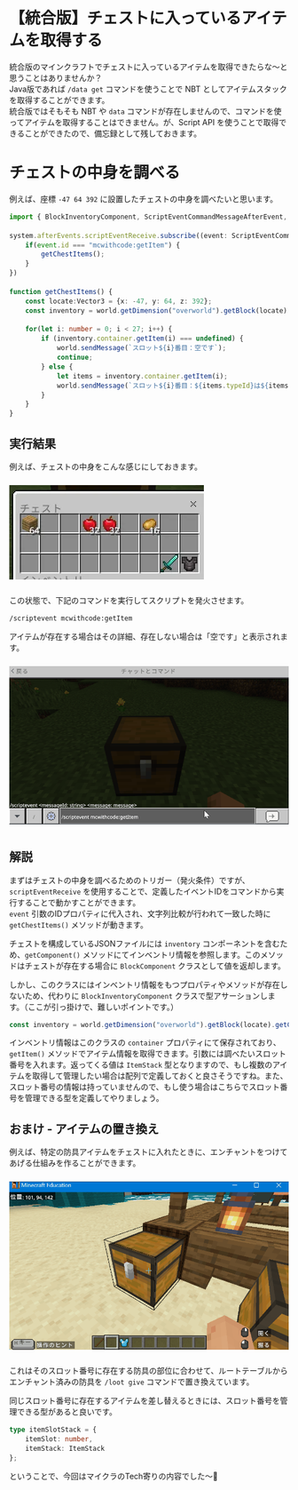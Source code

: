 # 【統合版】チェストに入っているアイテムを取得する
統合版のマインクラフトでチェストに入っているアイテムを取得できたらな～と思うことはありませんか？</br>
Java版であれば `/data get` コマンドを使うことで NBT としてアイテムスタックを取得することができます。</br>
統合版ではそもそも NBT や `data` コマンドが存在しませんので、コマンドを使ってアイテムを取得することはできません。が、Script API を使うことで取得できることができたので、備忘録として残しておきます。

# チェストの中身を調べる
例えば、座標 `-47 64 392` に設置したチェストの中身を調べたいと思います。

```ts
import { BlockInventoryComponent, ScriptEventCommandMessageAfterEvent, system, Vector3, world } from "@minecraft/server";

system.afterEvents.scriptEventReceive.subscribe((event: ScriptEventCommandMessageAfterEvent) => {
    if(event.id === "mcwithcode:getItem") {
        getChestItems();
    }
})

function getChestItems() {
    const locate:Vector3 = {x: -47, y: 64, z: 392};
    const inventory = world.getDimension("overworld").getBlock(locate).getComponent("inventory") as BlockInventoryComponent;
    
    for(let i: number = 0; i < 27; i++) {
        if (inventory.container.getItem(i) === undefined) {
            world.sendMessage(`スロット${i}番目：空です`);
            continue;
        } else {
            let items = inventory.container.getItem(i);
            world.sendMessage(`スロット${i}番目：${items.typeId}は${items.amount}個あります`);
        }
    }
}
```

## 実行結果
例えば、チェストの中身をこんな感じにしておきます。

<img src="https://raw.githubusercontent.com/mcwithcode/mcwithcode-blog/refs/heads/main/other/20250207/media/01.webp" vspace="10">

この状態で、下記のコマンドを実行してスクリプトを発火させます。

```txt
/scriptevent mcwithcode:getItem
```

アイテムが存在する場合はその詳細、存在しない場合は「空です」と表示されます。

<img src="https://raw.githubusercontent.com/mcwithcode/mcwithcode-blog/refs/heads/main/other/20250207/media/result.gif" vspace="10">

## 解説
まずはチェストの中身を調べるためのトリガー（発火条件）ですが、`scriptEventReceive` を使用することで、定義したイベントIDをコマンドから実行することで動かすことができます。</br>
`event` 引数のIDプロパティに代入され、文字列比較が行われて一致した時に `getChestItems()` メソッドが動きます。</br>

チェストを構成しているJSONファイルには `inventory` コンポーネントを含むため、`getComponent()` メソッドにてインベントリ情報を参照します。このメソッドはチェストが存在する場合に `BlockComponent` クラスとして値を返却します。</br>

しかし、このクラスにはインベントリ情報をもつプロパティやメソッドが存在しないため、代わりに `BlockInventoryComponent` クラスで型アサーションします。（ここが引っ掛けで、難しいポイントです。）</br>

```ts
const inventory = world.getDimension("overworld").getBlock(locate).getComponent("inventory") as BlockInventoryComponent;
```

インベントリ情報はこのクラスの `container` プロパティにて保存されており、`getItem()` メソッドでアイテム情報を取得できます。引数には調べたいスロット番号を入れます。返ってくる値は `ItemStack` 型となりますので、もし複数のアイテムを取得して管理したい場合は配列で定義しておくと良さそうですね。また、スロット番号の情報は持っていませんので、もし使う場合はこちらでスロット番号を管理できる型を定義してやりましょう。

## おまけ - アイテムの置き換え
例えば、特定の防具アイテムをチェストに入れたときに、エンチャントをつけてあげる仕組みを作ることができます。

<img src="https://raw.githubusercontent.com/mcwithcode/mcwithcode-blog/refs/heads/main/other/20250207/media/result2.gif" vspace="10">

これはそのスロット番号に存在する防具の部位に合わせて、ルートテーブルからエンチャント済みの防具を `/loot give` コマンドで置き換えています。</br>

同じスロット番号に存在するアイテムを差し替えるときには、スロット番号を管理できる型があると良いです。

```ts
type itemSlotStack = {
    itemSlot: number,
    itemStack: ItemStack
};
```

ということで、今回はマイクラのTech寄りの内容でした～👏
